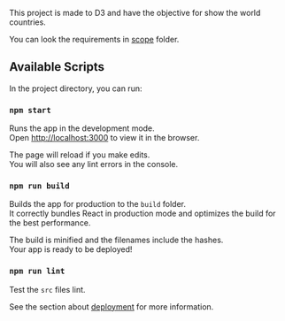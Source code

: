 This project is made to D3 and have the objective for show the world countries.

You can look the requirements in [scope](scope) folder.

## Available Scripts

In the project directory, you can run:

### `npm start`

Runs the app in the development mode.<br>
Open [http://localhost:3000](http://localhost:3000) to view it in the browser.

The page will reload if you make edits.<br>
You will also see any lint errors in the console.

### `npm run build`

Builds the app for production to the `build` folder.<br>
It correctly bundles React in production mode and optimizes the build for the best performance.

The build is minified and the filenames include the hashes.<br>
Your app is ready to be deployed!

### `npm run lint`

Test the `src` files lint.

See the section about [deployment](https://facebook.github.io/create-react-app/docs/deployment) for more information.
